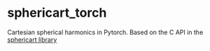 # sphericart_torch
Cartesian spherical harmonics in Pytorch.
Based on the C API in the [sphericart library](https://github.com/lab-cosmo/sphericart)
